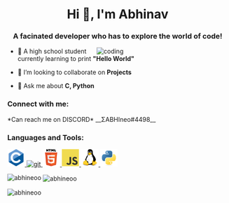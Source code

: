<h1 align="center">Hi 👋, I'm Abhinav</h1>
<h3 align="center">A facinated developer who has to explore the world of code!</h3>
<img align="right" width=300 alt="coding" src="https://gifdb.com/images/high/coding-animated-laptop-flow-stream-ja04010rm5o68zfk.gif">


- 🌱 A high school student currently learning to print __"Hello World"__
 
- 👯 I’m looking to collaborate on **Projects**

- 💬 Ask me about **C, Python**

<h3 align="left">Connect with me:</h3>
<p align="left">
*Can reach me on DISCORD* __ΣABHIneo#4498__

<h3 align="left">Languages and Tools:</h3>
<p align="left"> <a href="https://www.cprogramming.com/" target="_blank" rel="noreferrer"> <img src="https://raw.githubusercontent.com/devicons/devicon/master/icons/c/c-original.svg" alt="c" width="40" height="40"/> </a> <a href="https://git-scm.com/" target="_blank" rel="noreferrer"> <img src="https://www.vectorlogo.zone/logos/git-scm/git-scm-icon.svg" alt="git" width="40" height="40"/> </a> <a href="https://www.w3.org/html/" target="_blank" rel="noreferrer"> <img src="https://raw.githubusercontent.com/devicons/devicon/master/icons/html5/html5-original-wordmark.svg" alt="html5" width="40" height="40"/> </a> <a href="https://developer.mozilla.org/en-US/docs/Web/JavaScript" target="_blank" rel="noreferrer"> <img src="https://raw.githubusercontent.com/devicons/devicon/master/icons/javascript/javascript-original.svg" alt="javascript" width="40" height="40"/> </a> <a href="https://www.linux.org/" target="_blank" rel="noreferrer"> <img src="https://raw.githubusercontent.com/devicons/devicon/master/icons/linux/linux-original.svg" alt="linux" width="40" height="40"/> </a> <a href="https://www.python.org" target="_blank" rel="noreferrer"> <img src="https://raw.githubusercontent.com/devicons/devicon/master/icons/python/python-original.svg" alt="python" width="40" height="40"/> </a> </p>

<p><img align="left" src="https://github-readme-stats.vercel.app/api/top-langs?username=abhineoo&show_icons=true&locale=en&layout=compact" alt="abhineoo" /></p>

<p>&nbsp;<img align="center" src="https://github-readme-stats.vercel.app/api?username=abhineoo&show_icons=true&locale=en" alt="abhineoo" /></p>

<p><img align="center" src="https://github-readme-streak-stats.herokuapp.com/?user=abhineoo&" alt="abhineoo" /></p>
